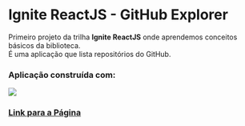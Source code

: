 # Ignite ReactJS - GitHub Explorer
Primeiro projeto da trilha **Ignite ReactJS** onde aprendemos conceitos básicos da biblioteca.  
É uma aplicação que lista repositórios do GitHub.
### Aplicação construída com:
<div>
<img src="https://github.com/luca-merighi/Techs-Icons/blob/main/react-ts-sass.png?raw=true">
</div>

### [Link para a Página](https://github-explorer-nine-ecru.vercel.app/ "GitHub Explorer")

